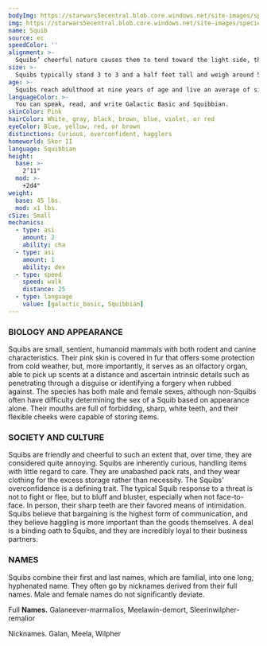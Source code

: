 ```yaml
---
bodyImg: https://starwars5ecentral.blob.core.windows.net/site-images/species/species_squib.png
img: https://starwars5ecentral.blob.core.windows.net/site-images/species/species_squib.png
name: Squib
source: ec
speedColor: ''
alignment: >-
  Squibs’ cheerful nature causes them to tend toward the light side, though there are exceptions.
size: >-
  Squibs typically stand 3 to 3 and a half feet tall and weigh around 50 lbs. Regardless of your position in that range, your size is Small.
age: >-
  Squibs reach adulthood at nine years of age and live an average of sixty-five years.
languageColor: >-
  You can speak, read, and write Galactic Basic and Squibbian. 
skinColor: Pink
hairColor: White, gray, black, brown, blue, violet, or red
eyeColor: Blue, yellow, red, or brown
distinctions: Curious, overconfident, hagglers
homeworld: Skor II
language: Squibbian
height:
  base: >-
    2’11"
  mod: >-
    +2d4"
weight:
  base: 45 lbs.
  mod: x1 lbs.
cSize: Small
mechanics:
  - type: asi
    amount: 2
    ability: cha
  - type: asi
    amount: 1
    ability: dex
  - type: speed
    speed: walk
    distance: 25
  - type: language
    value: [galactic_basic, Squibbian]
---
```

### BIOLOGY AND APPEARANCE
Squibs are small, sentient, humanoid mammals with both rodent and canine characteristics. Their pink skin is covered in fur that offers some protection from cold weather, but, more importantly, it serves as an olfactory organ, able to pick up scents at a distance and ascertain intrinsic details such as penetrating through a disguise or identifying a forgery when rubbed against. The species has both male and female sexes, although non-Squibs often have difficulty determining the sex of a Squib based on appearance alone. Their mouths are full of forbidding, sharp, white teeth, and their flexible cheeks were capable of storing items.

### SOCIETY AND CULTURE
Squibs are friendly and cheerful to such an extent that, over time, they are considered quite annoying. Squibs are inherently curious, handling items with little regard to care. They are unabashed pack rats, and they wear clothing for the excess storage rather than necessity. The Squibs’ overconfidence is a defining trait. The typical Squib response to a threat is not to fight or flee, but to bluff and bluster, especially when not face-to-face. In person, their sharp teeth are their favored means of intimidation. Squibs believe that bargaining is the highest form of communication, and they believe haggling is more important than the goods themselves. A deal is a binding oath to Squibs, and they are incredibly loyal to their business partners.

### NAMES
Squibs combine their first and last names, which are familial, into one long, hyphenated name. They often go by nicknames derived from their full names. Male and female names do not significantly deviate.

Full __Names.__ Galaneever-marmalios, Meelawin-demort, Sleerinwilpher-remalior

Nicknames. Galan, Meela, Wilpher



    